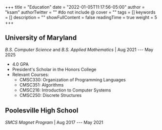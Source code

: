 +++
title = "Education"
date = "2022-01-05T11:17:56-05:00"
author = "ksam"
authorTwitter = "" #do not include @
cover = ""
tags = []
keywords = []
description = ""
showFullContent = false
readingTime = true
weight = 5
+++

## University of Maryland

*B.S. Computer Science* and *B.S. Applied Mathematics* | Aug 2021 --- May 2025

- 4.0 GPA
- President's Scholar in the Honors College
- Relevant Courses:
  + CMSC330: Organization of Programming Languages
  + CMSC351: Algorithms
  + CMSC216: Introduction to Computer Systems
  + CMSC250: Discrete Structures

## Poolesville High School

*SMCS Magnet Program* | Aug 2017 --- May 2021
